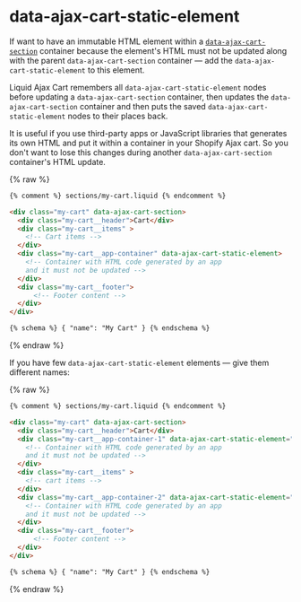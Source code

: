 # data-ajax-cart-static-element

If want to have an immutable HTML element within a [`data-ajax-cart-section`](/reference/data-ajax-cart-section/) container because the element's HTML must not be updated along with the parent `data-ajax-cart-section` container — add the `data-ajax-cart-static-element` to this element.

Liquid Ajax Cart remembers all `data-ajax-cart-static-element` nodes before updating a `data-ajax-cart-section` container, then updates the `data-ajax-cart-section` container and then puts the saved `data-ajax-cart-static-element` nodes to their places back.

It is useful if you use third-party apps or JavaScript libraries that generates its own HTML and put it within a container in your Shopify Ajax cart. So you don't want to lose this changes during another `data-ajax-cart-section` container's HTML update.

{% raw %}
```html
{% comment %} sections/my-cart.liquid {% endcomment %}

<div class="my-cart" data-ajax-cart-section>
  <div class="my-cart__header">Cart</div>
  <div class="my-cart__items" >
    <!-- Cart items -->
  </div>
  <div class="my-cart__app-container" data-ajax-cart-static-element>
    <!-- Container with HTML code generated by an app
    and it must not be updated -->
  </div>
  <div class="my-cart__footer">
      <!-- Footer content -->
  </div>
</div>

{% schema %} { "name": "My Cart" } {% endschema %}
```
{% endraw %}

If you have few `data-ajax-cart-static-element` elements — give them different names:

{% raw %}
```html
{% comment %} sections/my-cart.liquid {% endcomment %}

<div class="my-cart" data-ajax-cart-section>
  <div class="my-cart__header">Cart</div>
  <div class="my-cart__app-container-1" data-ajax-cart-static-element="app-1">
    <!-- Container with HTML code generated by an app
    and it must not be updated -->
  </div>
  <div class="my-cart__items" >
    <!-- cart items -->
  </div>
  <div class="my-cart__app-container-2" data-ajax-cart-static-element="app-2">
    <!-- Container with HTML code generated by an app
    and it must not be updated -->
  </div>
  <div class="my-cart__footer">
      <!-- Footer content -->
  </div>
</div>

{% schema %} { "name": "My Cart" } {% endschema %}
```
{% endraw %}